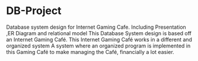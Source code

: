 # DB-Project
Database system design for Internet Gaming Cafe.
Including Presentation ,ER Diagram and relational model This Database System design is based off an Internet Gaming Café. This Internet Gaming Café works in a different and organized system A system where an organized program is implemented in this Gaming Café to make managing the Café, financially a lot easier.
